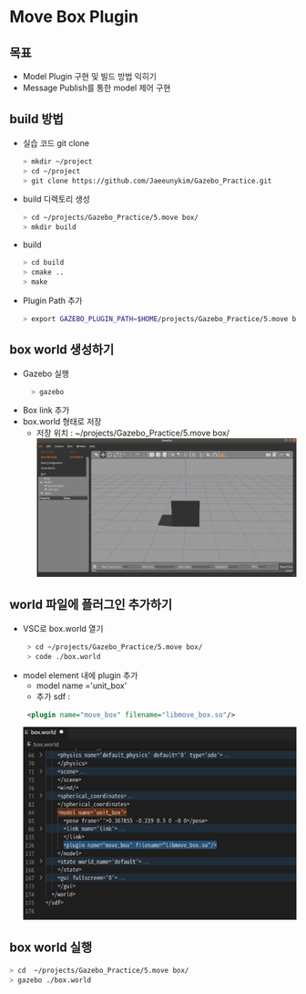 # Move Box Plugin

## 목표 
- Model Plugin 구현 및 빌드 방법 익히기
- Message Publish를 통한 model 제어 구현

## build 방법 
- 실습 코드 git clone
  ```bash
  > mkdir ~/project
  > cd ~/project
  > git clone https://github.com/Jaeeunykim/Gazebo_Practice.git
  ```

- build 디렉토리 생성
  ```bash
  > cd ~/projects/Gazebo_Practice/5.move box/
  > mkdir build
  ```
- build 
  ```bash
  > cd build
  > cmake ..
  > make
  ```
- Plugin Path 추가 
  ```bash
  > export GAZEBO_PLUGIN_PATH=$HOME/projects/Gazebo_Practice/5.move box/build:$GAZEBO_PLUGIN_PATH
  ```
## box world 생성하기 

- Gazebo 실행
  ```bash
    > gazebo 
  ```
- Box link 추가 
- box.world 형태로 저장 
  - 저장 위치 : ~/projects/Gazebo_Practice/5.move box/
  ![](./boxWorld.png)

## world 파일에 플러그인 추가하기 

- VSC로 box.world 열기 
  ```bash
   > cd ~/projects/Gazebo_Practice/5.move box/
   > code ./box.world
  ```
- model element 내에 plugin 추가
  - model name ='unit_box'
  - 추가 sdf :
  ```xml
   <plugin name="move_box" filename="libmove_box.so"/>
  ```
  ![](./boxWorldSDF.png)

## box world 실행 
  ```bash
  > cd  ~/projects/Gazebo_Practice/5.move box/
  > gazebo ./box.world
  ```


